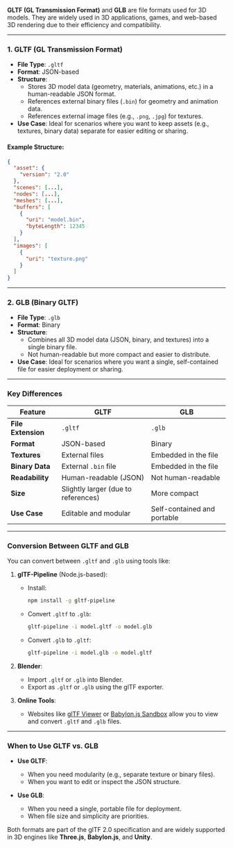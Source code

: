 **GLTF (GL Transmission Format)** and **GLB** are file formats used for 3D models. They are widely used in 3D applications, games, and web-based 3D rendering due to their efficiency and compatibility.

---

### **1. GLTF (GL Transmission Format)**

- **File Type**: `.gltf`
- **Format**: JSON-based
- **Structure**:
  - Stores 3D model data (geometry, materials, animations, etc.) in a human-readable JSON format.
  - References external binary files (`.bin`) for geometry and animation data.
  - References external image files (e.g., `.png`, `.jpg`) for textures.
- **Use Case**: Ideal for scenarios where you want to keep assets (e.g., textures, binary data) separate for easier editing or sharing.

#### Example Structure:
```json
{
  "asset": {
    "version": "2.0"
  },
  "scenes": [...],
  "nodes": [...],
  "meshes": [...],
  "buffers": [
    {
      "uri": "model.bin",
      "byteLength": 12345
    }
  ],
  "images": [
    {
      "uri": "texture.png"
    }
  ]
}
```

---

### **2. GLB (Binary GLTF)**

- **File Type**: `.glb`
- **Format**: Binary
- **Structure**:
  - Combines all 3D model data (JSON, binary, and textures) into a single binary file.
  - Not human-readable but more compact and easier to distribute.
- **Use Case**: Ideal for scenarios where you want a single, self-contained file for easier deployment or sharing.

---

### **Key Differences**

| Feature                | GLTF                          | GLB                           |
|------------------------|-------------------------------|-------------------------------|
| **File Extension**     | `.gltf`                      | `.glb`                        |
| **Format**             | JSON-based                   | Binary                        |
| **Textures**           | External files               | Embedded in the file          |
| **Binary Data**        | External `.bin` file         | Embedded in the file          |
| **Readability**        | Human-readable (JSON)        | Not human-readable            |
| **Size**               | Slightly larger (due to references) | More compact                  |
| **Use Case**           | Editable and modular         | Self-contained and portable   |

---

### **Conversion Between GLTF and GLB**

You can convert between `.gltf` and `.glb` using tools like:

1. **glTF-Pipeline** (Node.js-based):
   - Install:
     ```sh
     npm install -g gltf-pipeline
     ```
   - Convert `.gltf` to `.glb`:
     ```sh
     gltf-pipeline -i model.gltf -o model.glb
     ```
   - Convert `.glb` to `.gltf`:
     ```sh
     gltf-pipeline -i model.glb -o model.gltf
     ```

2. **Blender**:
   - Import `.gltf` or `.glb` into Blender.
   - Export as `.gltf` or `.glb` using the glTF exporter.

3. **Online Tools**:
   - Websites like [glTF Viewer](https://gltf-viewer.donmccurdy.com/) or [Babylon.js Sandbox](https://sandbox.babylonjs.com/) allow you to view and convert `.gltf` and `.glb` files.

---

### **When to Use GLTF vs. GLB**

- **Use GLTF**:
  - When you need modularity (e.g., separate texture or binary files).
  - When you want to edit or inspect the JSON structure.

- **Use GLB**:
  - When you need a single, portable file for deployment.
  - When file size and simplicity are priorities.

Both formats are part of the glTF 2.0 specification and are widely supported in 3D engines like **Three.js**, **Babylon.js**, and **Unity**.